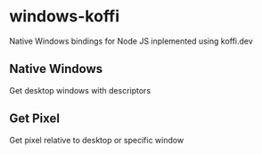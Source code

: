 # windows-koffi
Native Windows bindings for Node JS inplemented using koffi.dev 

## Native Windows
Get desktop windows with descriptors

## Get Pixel
Get pixel relative to desktop or specific window 

